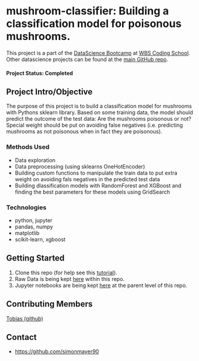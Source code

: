 # mushroom-classifier: Building a classification model for poisonous mushrooms.
This project is a part of the [DataScience Bootcamp](https://www.wbscodingschool.com/data-science-bootcamp/) at [WBS Coding School](https://www.wbscodingschool.com/).  Other datascience projects can be found at the [main GitHub repo](https://github.com/simonmayer90).

#### Project Status: Completed

## Project Intro/Objective
The purpose of this project is to build a classification model for mushrooms with Pythons sklearn library. 
Based on some training data, the model should predict the outcome of the test data: Are the mushrooms poisonous or not?
Special weight should be put on avoiding false negatives (i.e. predicting mushrooms as not poisonous when in fact they are poisonous).

### Methods Used
* Data exploration
* Data preprocessing (using sklearns OneHotEncoder)
* Building custom functions to manipulate the train data to put extra weight on avoiding fals negatives in the predicted test data
* Building dlassification models with RandomForest and XGBoost and finding the best parameters for these models using GridSearch

### Technologies
* python, jupyter
* pandas, numpy
* matplotlib
* scikit-learn, xgboost

## Getting Started

1. Clone this repo (for help see this [tutorial](https://help.github.com/articles/cloning-a-repository/)).
2. Raw Data is being kept [here](https://github.com/simonmayer90/mushroom-classifier/tree/main/data) within this repo. 
3. Jupyter notebooks are being kept [here](https://github.com/simonmayer90/mushroom-classifier) at the parent level of this repo.

## Contributing Members  
[Tobias (github)](https://github.com/tobiasaurer)

## Contact
* https://github.com/simonmayer90